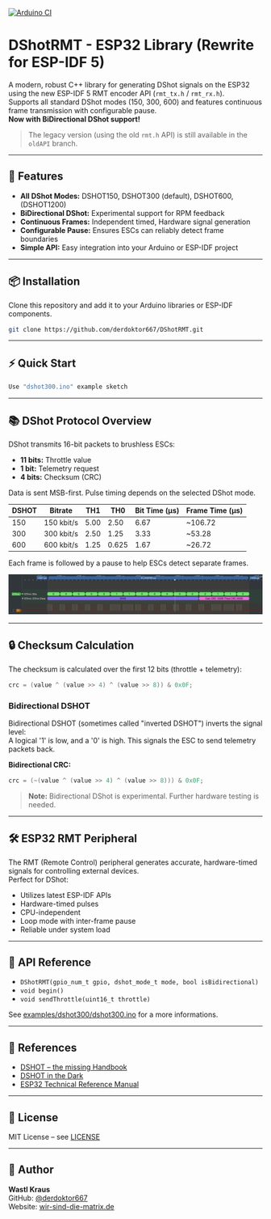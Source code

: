 [![Arduino CI](https://github.com/derdoktor667/DShotRMT/actions/workflows/ci.yml/badge.svg?event=push)](https://github.com/derdoktor667/DShotRMT/actions/workflows/ci.yml)

# DShotRMT - ESP32 Library (Rewrite for ESP-IDF 5)

A modern, robust C++ library for generating DShot signals on the ESP32 using the new ESP-IDF 5 RMT encoder API (`rmt_tx.h` / `rmt_rx.h`).  
Supports all standard DShot modes (150, 300, 600) and features continuous frame transmission with configurable pause.  
**Now with BiDirectional DShot support!**

> The legacy version (using the old `rmt.h` API) is still available in the `oldAPI` branch.

---

## 🚀 Features

- **All DShot Modes:** DSHOT150, DSHOT300 (default), DSHOT600, (DSHOT1200)
- **BiDirectional DShot:** Experimental support for RPM feedback
- **Continuous Frames:** Independent timed, Hardware signal generation
- **Configurable Pause:** Ensures ESCs can reliably detect frame boundaries
- **Simple API:** Easy integration into your Arduino or ESP-IDF project

---

## 📦 Installation

Clone this repository and add it to your Arduino libraries or ESP-IDF components.

```sh
git clone https://github.com/derdoktor667/DShotRMT.git
```

---

## ⚡ Quick Start

```cpp
Use "dshot300.ino" example sketch
```

---

## 📚 DShot Protocol Overview

DShot transmits 16-bit packets to brushless ESCs:

- **11 bits:** Throttle value
- **1 bit:** Telemetry request
- **4 bits:** Checksum (CRC)

Data is sent MSB-first. Pulse timing depends on the selected DShot mode.

| DSHOT | Bitrate     | TH1   | TH0    | Bit Time (µs) | Frame Time (µs) |
|-------|-------------|-------|--------|---------------|-----------------|
| 150   | 150 kbit/s  | 5.00  | 2.50   | 6.67          | ~106.72         |
| 300   | 300 kbit/s  | 2.50  | 1.25   | 3.33          | ~53.28          |
| 600   | 600 kbit/s  | 1.25  | 0.625  | 1.67          | ~26.72          |

Each frame is followed by a pause to help ESCs detect separate frames.

![DShotRMT](https://raw.githubusercontent.com/derdoktor667/DShotRMT/refs/heads/main/img/dshot300.png)

---

## 🔒 Checksum Calculation

The checksum is calculated over the first 12 bits (throttle + telemetry):

```c
crc = (value ^ (value >> 4) ^ (value >> 8)) & 0x0F;
```

### Bidirectional DSHOT

Bidirectional DSHOT (sometimes called "inverted DSHOT") inverts the signal level:  
A logical '1' is low, and a '0' is high. This signals the ESC to send telemetry packets back.

**Bidirectional CRC:**

```c
crc = (~(value ^ (value >> 4) ^ (value >> 8))) & 0x0F;
```

> **Note:** Bidirectional DShot is experimental. Further hardware testing is needed.

---

## 🛠️ ESP32 RMT Peripheral

The RMT (Remote Control) peripheral generates accurate, hardware-timed signals for controlling external devices.  
Perfect for DShot:
- Utilizes latest ESP-IDF APIs  
- Hardware-timed pulses  
- CPU-independent  
- Loop mode with inter-frame pause  
- Reliable under system load

---

## 📝 API Reference

- `DShotRMT(gpio_num_t gpio, dshot_mode_t mode, bool isBidirectional)`
- `void begin()`
- `void sendThrottle(uint16_t throttle)`

See [examples/dshot300/dshot300.ino](examples/dshot300/dshot300.ino) for a more informations.

---

## 📖 References

- [DSHOT – the missing Handbook](https://brushlesswhoop.com/dshot-and-bidirectional-dshot/)
- [DSHOT in the Dark](https://dmrlawson.co.uk/index.php/2017/12/04/dshot-in-the-dark/)
- [ESP32 Technical Reference Manual](https://www.espressif.com/sites/default/files/documentation/esp32_technical_reference_manual_en.pdf)

---

## 📄 License

MIT License – see [LICENSE](LICENSE)

---

## 👤 Author

**Wastl Kraus**  
GitHub: [@derdoktor667](https://github.com/derdoktor667)  
Website: [wir-sind-die-matrix.de](https://wir-sind-die-matrix.de)
